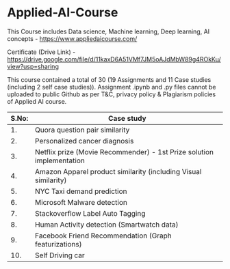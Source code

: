 # Applied-AI-Course

This Course includes Data science, Machine learning, Deep learning, AI concepts - https://www.appliedaicourse.com/ 

Certificate (Drive Link) - https://drive.google.com/file/d/11kaxD6A51VMf7JM5oAJdMbW89g4ROkKu/view?usp=sharing

This course contained a total of 30 (19 Assignments and 11 Case studies (including 2 self case studies)). Assignment .ipynb and .py files cannot be uploaded to public Github as per T&C, privacy policy & Plagiarism policies of Applied AI course.


| S.No: | Case study | 
| ----  | --------- |
| 1.    | Quora question pair similarity | 
| 2.    | Personalized cancer diagnosis |  
| 3.    | Netflix prize (Movie Recommender) - 1st Prize solution implementation 
| 4.    | Amazon Apparel product similarity (including Visual similarity) |
| 5.    | NYC Taxi demand prediction |  
| 6.    | Microsoft Malware detection | 
| 7.    | Stackoverflow Label Auto Tagging |  
| 8.    | Human Activity detection (Smartwatch data) |
| 9.    | Facebook Friend Recommendation (Graph featurizations) |
| 10.   | Self Driving car | 
